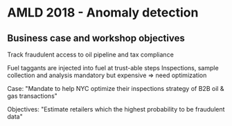 # AMLD 2018 - Anomaly detection

## Business case and workshop objectives

Track fraudulent access to oil pipeline and tax compliance

Fuel taggants are injected into fuel at trust-able steps
Inspections, sample collection and analysis mandatory but expensive
=> need optimization

Case: "Mandate to help NYC optimize their inspections strategy of B2B oil & gas transactions"

Objectives: "Estimate retailers which the highest probability to be fraudulent data"
